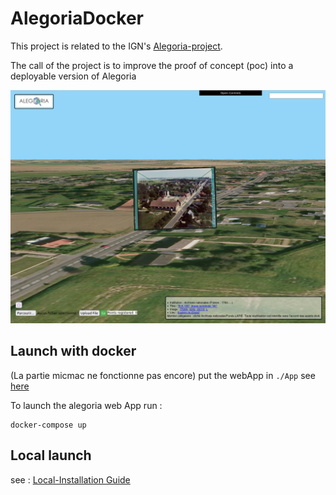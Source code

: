 # AlegoriaDocker

This project is related to the IGN's [Alegoria-project](https://www.alegoria-project.fr/).

The call of the project is to improve the proof of concept (poc) into a deployable version of Alegoria

![Demo](img/Screen_Demo.png)

## Launch with docker

(La partie micmac ne fonctionne pas encore)
put the webApp in `./App` see [here](App/README.md)

To launch the alegoria web App run :
```
docker-compose up
```

## Local launch

see : [Local-Installation Guide](Local-Installation.md)

